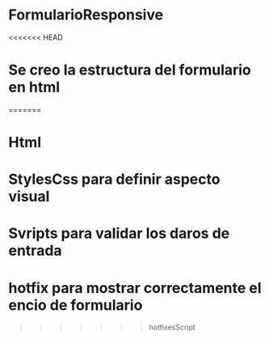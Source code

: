 # FormularioResponsive
<<<<<<< HEAD
# Se creo la estructura del formulario en html
=======
# Html
# StylesCss para definir aspecto visual
# Svripts para validar los daros de entrada
# hotfix para mostrar correctamente el encio de formulario
>>>>>>> hotfixesScript
